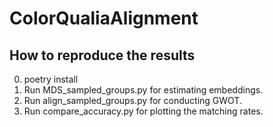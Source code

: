 # ColorQualiaAlignment

## How to reproduce the results
0. poetry install 
1. Run MDS_sampled_groups.py for estimating embeddings.
2. Run align_sampled_groups.py for conducting GWOT. 
3. Run compare_accuracy.py for plotting the matching rates.